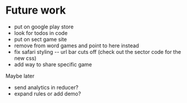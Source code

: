 # Future work

- put on google play store
- look for todos in code
- put on sect game site
- remove from word games and point to here instead
- fix safari styling -- url bar cuts off (check out the sector code for the new css)
- add way to share specific game

Maybe later

- send analytics in reducer?
- expand rules or add demo?
